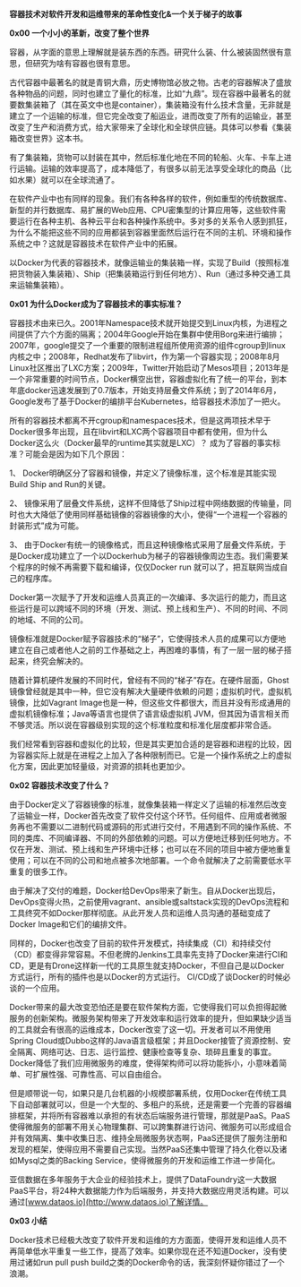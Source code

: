 **容器技术对软件开发和运维带来的革命性变化&一个关于梯子的故事**

**0x00 一个小小的革新，改变了整个世界**

容器，从字面的意思上理解就是装东西的东西。研究什么装、什么被装固然很有意思，但研究为啥有容器也很有意思。

古代容器中最著名的就是青铜大鼎，历史博物馆必放之物。古老的容器解决了盛放各种物品的问题，同时也建立了量化的标准，比如“九鼎”。现在容器中最著名的就要数集装箱了（其在英文中也是container），集装箱没有什么技术含量，无非就是建立了一个运输的标准，但它完全改变了船运业，进而改变了所有的运输业，甚至改变了生产和消费方式，给大家带来了全球化和全球供应链。具体可以参看《集装箱改变世界》这本书。

有了集装箱，货物可以封装在其中，然后标准化地在不同的轮船、火车、卡车上进行运输。运输的效率提高了，成本降低了，有很多以前无法享受全球化的商品（比如水果）就可以在全球流通了。

在软件产业中也有同样的现象。我们有各种各样的软件，例如重型的传统数据库、新型的并行数据库、易扩展的Web应用、CPU密集型的计算应用等，这些软件需要运行在各种主机、各种云平台和各种操作系统中。多对多的关系令人感到抓狂，为什么不能把这些不同的应用都装到容器里面然后运行在不同的主机、环境和操作系统之中？这就是容器技术在软件产业中的拓展。

以Docker为代表的容器技术，就像运输业的集装箱一样，实现了Build（按照标准把货物装入集装箱）、Ship（把集装箱运行到任何地方）、Run（通过多种交通工具来运输集装箱）。

**0x01 为什么Docker成为了容器技术的事实标准？**

容器技术由来已久。2001年Namespace技术就开始提交到Linux内核，为进程之间提供了六个方面的隔离；2004年Google开始在集群中使用Borg来进行编排；2007年，google提交了一个重要的限制进程组所使用资源的组件cgroup到linux内核之中；2008年，Redhat发布了libvirt，作为第一个容器实现；2008年8月Linux社区推出了LXC方案；2009年，Twitter开始启动了Mesos项目；2013年是一个非常重要的时间节点，Docker横空出世，容器虚拟化有了统一的平台，到本年底docker迅速发展到了0.7版本，开始支持层叠文件系统；到了2014年6月，Google发布了基于Docker的编排平台Kubernetes，给容器技术添加了一把火。

所有的容器技术都离不开cgroup和namespaces技术，但是这两项技术早于Docker很多年出现，且在libvirt和LXC两个容器项目中都有使用，但为什么Docker这么火（Docker最早的runtime其实就是LXC）？ 成为了容器的事实标准？可能会是因为如下几个原因：

1、 Docker明确区分了容器和镜像，并定义了镜像标准，这个标准是其能实现Build Ship and Run的关键。

2、 镜像采用了层叠文件系统，这样不但降低了Ship过程中网络数据的传输量，同时也大大降低了使用同样基础镜像的容器镜像的大小，使得“一个进程一个容器的封装形式”成为可能。

3、 由于Docker有统一的镜像格式，而且这种镜像格式采用了层叠文件系统，于是Docker成功建立了一个以Dockerhub为梯子的容器镜像周边生态。我们需要某个程序的时候不再需要下载和编译，仅仅Docker run 就可以了，把互联网当成自己的程序库。

Docker第一次赋予了开发和运维人员真正的一次编译、多次运行的能力，而且这些运行是可以跨域不同的环境（开发、测试、预上线和生产）、不同的时间、不同的地域、不同的公司。

镜像标准就是Docker赋予容器技术的“梯子”，它使得技术人员的成果可以方便地建立在自己或者他人之前的工作基础之上，再困难的事情，有了一层一层的梯子搭起来，终究会解决的。

随着计算机硬件发展的不同时代，曾经有不同的“梯子”存在。在硬件层面，Ghost镜像曾经就是其中一种，但它没有解决大量硬件依赖的问题；虚拟机时代，虚拟机镜像，比如Vagrant Image也是一种，但这些文件都很大，而且并没有形成通用的虚拟机镜像标准；Java等语言也提供了语言级虚拟机 JVM，但其因为语言相关而不够灵活。所以说在容器级别实现的这个标准粒度和标准化层度都非常合适。

我们经常看到容器和虚拟化的比较，但是其实更加合适的是容器和进程的比较，因为容器实际上就是在进程之上加入了各种限制而已。它是一个操作系统之上的虚拟化方案，因此更加轻量级，对资源的损耗也更加少。

**0x02 容器技术改变了什么？**

由于Docker定义了容器镜像的标准，就像集装箱一样定义了运输的标准然后改变了运输业一样，Docker首先改变了软件交付这个环节。任何组件、应用或者微服务再也不需要以二进制代码或源码的形式进行交付，不用遇到不同的操作系统、不同的类库、不同编译器、不同的外部依赖的问题。可以方便地迁移到任何地方。不仅在开发、测试、预上线和生产环境中迁移；也可以在不同的项目中被方便地重复使用；可以在不同的公司和地点被多次地部署。一个命令就解决了之前需要低水平重复的很多工作。

由于解决了交付的难题，Docker给DevOps带来了新生。自从Docker出现后，DevOps变得火热，之前使用vagrant、ansible或saltstack实现的DevOps流程和工具终究不如Docker那样彻底。从此开发人员和运维人员沟通的基础变成了Docker Image和它们的编排文件。

同样的，Docker也改变了目前的软件开发模式，持续集成（CI）和持续交付（CD）都变得非常容易。不但老牌的Jenkins工具率先支持了Docker来进行CI和CD，更是有Drone这样新一代的工具原生就支持Docker，不但自己是以Docker方式运行，所有的插件也是以Docker的方式运行。 CI\/CD成了谈Docker的时候必谈的一个应用。

Docker带来的最大改变恐怕还是要在软件架构方面，它使得我们可以负担得起微服务的创新架构。微服务架构带来了开发效率和运行效率的提升，但如果缺少适当的工具就会有很高的运维成本，Docker改变了这一切。开发者可以不用使用Spring Cloud或Dubbo这样的Java语言级框架；并且Docker接管了资源控制、安全隔离、网络可达、日志、运行监控、健康检查等复杂、琐碎且重复的事宜。Docker降低了我们应用微服务的难度，使得架构师可以将功能拆小，小意味着简单、可扩展性强、可靠性高、可以自由组合。

但是顺带说一句，如果只是几台机器的小规模部署系统，仅用Docker在传统工具下自动部署就可以，但是一个大型的、多租户的系统，还是需要一个完善的容器编排框架，并将所有容器难以承担的有状态后端服务进行管理，那就是PaaS。PaaS使得微服务的部署不用关心物理集群、可以跨集群进行访问、微服务可以形成组合并有效隔离、集中收集日志、维持全局微服务状态啊，PaaS还提供了服务注册和发现的框架，使得应用不需要自己实现。当然PaaS还集中管理了持久化卷以及诸如Mysql之类的Backing Service，使得微服务的开发和运维工作进一步简化。

亚信数据在多年服务于大企业的经验技术上，提供了DataFoundry这一大数据PaaS平台，将24种大数据能力作为后端服务，并支持大数据应用灵活构建。可以通过[www.dataos.io](http://www.dataos.io)了解详情。

**0x03 小结**

Docker技术已经极大改变了软件开发和运维的方方面面，使得开发和运维人员不再简单低水平重复一些工作，提高了效率。如果你现在还不知道Docker，没有使用过诸如run pull push build之类的Docker命令的话，我深刻怀疑你错过了一个浪潮。

